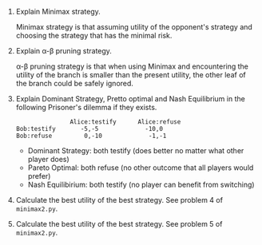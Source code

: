 1. Explain Minimax strategy.

   Minimax strategy is that assuming utility of the opponent's strategy and choosing the strategy that has the minimal risk.

2. Explain α-β pruning strategy.

   α-β pruning strategy is that when using Minimax and encountering the utility of the branch is smaller than the present utility, the other leaf of the branch could be safely ignored.

3. Explain Dominant Strategy, Pretto optimal and Nash Equilibrium in the following Prisoner's dilemma if they exists.

                      Alice:testify      Alice:refuse
       Bob:testify       -5,-5             -10,0
       Bob:refuse         0,-10             -1,-1

   * Dominant Strategy: both testify (does better no matter what other player does)
   * Pareto Optimal: both refuse (no other outcome that all players would prefer)
   * Nash Equilibirium: both testify (no player can benefit from switching)

4. Calculate the best utility of the best strategy. See problem 4 of `minimax2.py`.

5. Calculate the best utility of the best strategy. See problem 5 of `minimax2.py`.